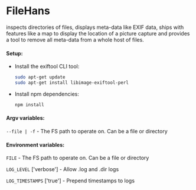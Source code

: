 # FileHans
inspects directories of files, displays meta-data like EXIF data, ships with features like a map to display the location of a picture capture and provides a tool to remove all meta-data from a whole host of files.

#### Setup:

- Install the exiftool CLI tool:
  ```bash
  sudo apt-get update
  sudo apt-get install libimage-exiftool-perl
  ```
  
- Install npm dependencies:
  ```bash
  npm install
  ```
  
#### Argv variables:

`--file | -f` - The FS path to operate on. Can be a file or directory

#### Environment variables:

`FILE` - The FS path to operate on. Can be a file or directory

`LOG_LEVEL` ['verbose'] - Allow .log and .dir logs

`LOG_TIMESTAMPS` ['true'] - Prepend timestamps to logs
